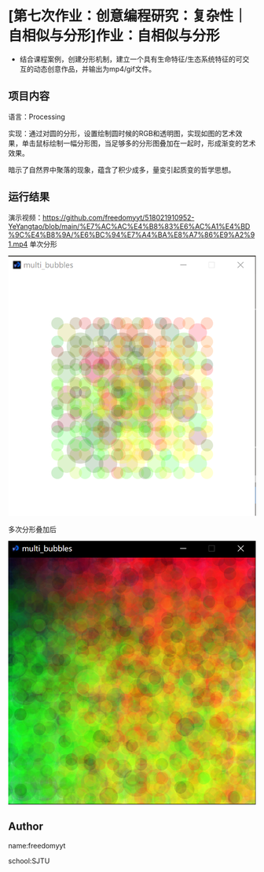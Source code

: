 # [第七次作业：创意编程研究：复杂性｜自相似与分形]作业：自相似与分形

- 结合课程案例，创建分形机制，建立一个具有生命特征/生态系统特征的可交互的动态创意作品，并输出为mp4/gif文件。

## 项目内容

语言：Processing

实现：通过对圆的分形，设置绘制圆时候的RGB和透明图，实现如图的艺术效果，单击鼠标绘制一幅分形图，当足够多的分形图叠加在一起时，形成渐变的艺术效果。

暗示了自然界中聚落的现象，蕴含了积少成多，量变引起质变的哲学思想。

## 运行结果

演示视频：<https://github.com/freedomyyt/518021910952-YeYangtao/blob/main/%E7%AC%AC%E4%B8%83%E6%AC%A1%E4%BD%9C%E4%B8%9A/%E6%BC%94%E7%A4%BA%E8%A7%86%E9%A2%91.mp4>
单次分形

<div align=center>
    <img src="https://raw.githubusercontent.com/freedomyyt/Photos/main/20211103154820.png"/>
</div>

多次分形叠加后
<div align=center>
    <img src="https://raw.githubusercontent.com/freedomyyt/Photos/main/20211103154907.png"/>
</div>

## Author

name:freedomyyt 

school:SJTU

